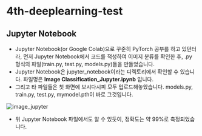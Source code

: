 # 4th-deeplearning-test

## Jupyter Notebook
* Jupyter Notebook(or Google Colab)으로 꾸준히 PyTorch 공부를 하고 있던터라, 먼저 Jupyter Notebook에서 코드를 적성하여 이미지 분류를 확인한 후, .py 형식의 파일(train.py, test.py, models.py)들을 만들었습니다.
* Jupyter Notebook은 jupyter_notebook이라는 디렉토리에서 확인할 수 있습니다. 파일명은 **Image Classification_Jupyter.ipynb** 입니다.
* 그리고 타 파일들은 첫 화면에 보시다시피 모두 업로드해놓았습니다. models.py, train.py, test.py, mymodel.pth이 바로 그것입니다.

![image_jupyter](https://user-images.githubusercontent.com/37537208/52957347-d15b0f80-33d4-11e9-9d45-b56742869ead.PNG)

* 위 Jupyter Notebook 파일에서도 알 수 있듯이, 정확도는 약 99%로 측정되었습니다.
